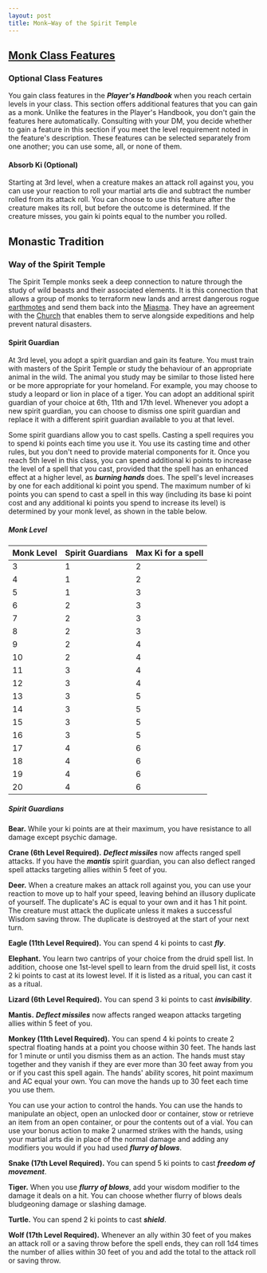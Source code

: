 ```yaml
---
layout: post
title: Monk—Way of the Spirit Temple
---
```


## [**Monk Class Features**](https://2014.5e.tools/classes.html#monk_phb)

### Optional Class Features

You gain class features in the ***Player's Handbook*** when you reach certain levels in your class. This section offers additional features that you can gain as a monk. Unlike the features in the Player's Handbook, you don't gain the features here automatically. Consulting with your DM, you decide whether to gain a feature in this section if you meet the level requirement noted in the feature's description. These features can be selected separately from one another; you can use some, all, or none of them.

#### **Absorb Ki (Optional)**

Starting at 3rd level, when a creature makes an attack roll against you, you can use your reaction to roll your martial arts die and subtract the number rolled from its attack roll. You can choose to use this feature after the creature makes its roll, but before the outcome is determined. If the creature misses, you gain ki points equal to the number you rolled.

## **Monastic Tradition**

### Way of the Spirit Temple

The Spirit Temple monks seek a deep connection to nature through the study of wild beasts and their associated elements. It is this connection that allows a group of monks to terraform new lands and arrest dangerous rogue [earthmotes](getting-started#earthmotes) and send them back into the [Miasma](getting-started#the-miasma). They have an agreement with the [Church](church-of-caelum) that enables them to serve alongside expeditions and help prevent natural disasters.

#### **Spirit Guardian**

At 3rd level, you adopt a spirit guardian and gain its feature. You must train with masters of the Spirit Temple or study the behaviour of an appropriate animal in the wild. The animal you study may be similar to those listed here or be more appropriate for your homeland. For example, you may choose to study a leopard or lion in place of a tiger. You can adopt an additional spirit guardian of your choice at 6th, 11th and 17th level. Whenever you adopt a new spirit guardian, you can choose to dismiss one spirit guardian and replace it with a different spirit guardian available to you at that level.

Some spirit guardians allow you to cast spells. Casting a spell requires you to spend ki points each time you use it. You use its casting time and other rules, but you don't need to provide material components for it. Once you reach 5th level in this class, you can spend additional ki points to increase the level of a spell that you cast, provided that the spell has an enhanced effect at a higher level, as ***burning hands*** does. The spell's level increases by one for each additional ki point you spend. The maximum number of ki points you can spend to cast a spell in this way (including its base ki point cost and any additional ki points you spend to increase its level) is determined by your monk level, as shown in the table below.

##### Monk Level

| Monk Level | Spirit Guardians | Max Ki for a spell |
| ---------- | ---------------- | ------------------ |
| 3          | 1                | 2                  |
| 4          | 1                | 2                  |
| 5          | 1                | 3                  |
| 6          | 2                | 3                  |
| 7          | 2                | 3                  |
| 8          | 2                | 3                  |
| 9          | 2                | 4                  |
| 10         | 2                | 4                  |
| 11         | 3                | 4                  |
| 12         | 3                | 4                  |
| 13         | 3                | 5                  |
| 14         | 3                | 5                  |
| 15         | 3                | 5                  |
| 16         | 3                | 5                  |
| 17         | 4                | 6                  |
| 18         | 4                | 6                  |
| 19         | 4                | 6                  |
| 20         | 4                | 6                  |

##### Spirit Guardians

**Bear.** While your ki points are at their maximum, you have resistance to all damage except psychic damage.

**Crane (6th Level Required).** ***Deflect missiles*** now affects ranged spell attacks. If you have the ***mantis*** spirit guardian, you can also deflect ranged spell attacks targeting allies within 5 feet of you.

**Deer.** When a creature makes an attack roll against you, you can use your reaction to move up to half your speed, leaving behind an illusory duplicate of yourself. The duplicate's AC is equal to your own and it has 1 hit point. The creature must attack the duplicate unless it makes a successful Wisdom saving throw. The duplicate is destroyed at the start of your next turn.

**Eagle (11th Level Required).** You can spend 4 ki points to cast ***fly***.

**Elephant.** You learn two cantrips of your choice from the druid spell list. In addition, choose one 1st-level spell to learn from the druid spell list, it costs 2 ki points to cast at its lowest level. If it is listed as a ritual, you can cast it as a ritual.

**Lizard (6th Level Required).** You can spend 3 ki points to cast ***invisibility***.

**Mantis.** ***Deflect missiles*** now affects ranged weapon attacks targeting allies within 5 feet of you.

**Monkey (11th Level Required).** You can spend 4 ki points to create 2 spectral floating hands at a point you choose within 30 feet. The hands last for 1 minute or until you dismiss them as an action. The hands must stay together and they vanish if they are ever more than 30 feet away from you or if you cast this spell again. The hands' ability scores, hit point maximum and AC equal your own. You can move the hands up to 30 feet each time you use them.

You can use your action to control the hands. You can use the hands to manipulate an object, open an unlocked door or container, stow or retrieve an item from an open container, or pour the contents out of a vial. You can use your bonus action to make 2 unarmed strikes with the hands, using your martial arts die in place of the normal damage and adding any modifiers you would if you had used ***flurry of blows***.

**Snake (17th Level Required).** You can spend 5 ki points to cast ***freedom of movement***.

**Tiger.** When you use ***flurry of blows***, add your wisdom modifier to the damage it deals on a hit. You can choose whether flurry of blows deals bludgeoning damage or slashing damage.

**Turtle.** You can spend 2 ki points to cast ***shield***.

**Wolf (17th Level Required).** Whenever an ally within 30 feet of you makes an attack roll or a saving throw before the spell ends, they can roll 1d4 times the number of allies within 30 feet of you and add the total to the attack roll or saving throw.
